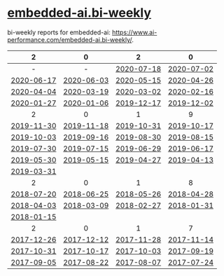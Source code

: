 # [embedded-ai.bi-weekly](https://www.ai-performance.com/embedded-ai.bi-weekly/)

bi-weekly reports for embedded-ai: https://www.ai-performance.com/embedded-ai.bi-weekly/.

|                    2                    |                    0                    |                    2                    |                    0                    |
| :-------------------------------------: | :-------------------------------------: | :-------------------------------------: | :-------------------------------------: |
|                    -                    |                    -                    | [2020-07-18](./bi-weekly/2020-07-18.md) | [2020-07-02](./bi-weekly/2020-07-02.md) |
| [2020-06-17](./bi-weekly/2020-06-17.md) | [2020-06-03](./bi-weekly/2020-06-03.md) | [2020-05-15](./bi-weekly/2020-05-15.md) | [2020-04-26](./bi-weekly/2020-04-26.md) |
| [2020-04-04](./bi-weekly/2020-04-04.md) | [2020-03-19](./bi-weekly/2020-03-19.md) | [2020-03-02](./bi-weekly/2020-03-02.md) | [2020-02-16](./bi-weekly/2020-02-16.md) |
| [2020-01-27](./bi-weekly/2020-01-27.md) | [2020-01-06](./bi-weekly/2020-01-06.md) | [2019-12-17](./bi-weekly/2019-12-17.md) | [2019-12-02](./bi-weekly/2019-12-02.md) |
|                    2                    |                    0                    |                    1                    |                    9                    |
| [2019-11-30](./bi-weekly/2019-11-30.md) | [2019-11-18](./bi-weekly/2019-11-18.md) | [2019-10-31](./bi-weekly/2019-10-31.md) | [2019-10-17](./bi-weekly/2019-10-17.md) |
| [2019-10-03](./bi-weekly/2019-10-03.md) | [2019-09-16](./bi-weekly/2019-09-16.md) | [2019-08-30](./bi-weekly/2019-08-30.md) | [2019-08-15](./bi-weekly/2019-08-15.md) |
| [2019-07-30](./bi-weekly/2019-07-30.md) | [2019-07-15](./bi-weekly/2019-07-15.md) | [2019-06-29](./bi-weekly/2019-06-29.md) | [2019-06-17](./bi-weekly/2019-06-17.md) |
| [2019-05-30](./bi-weekly/2019-05-30.md) | [2019-05-15](./bi-weekly/2019-05-15.md) | [2019-04-27](./bi-weekly/2019-04-27.md) | [2019-04-13](./bi-weekly/2019-04-13.md) |
| [2019-03-31](./bi-weekly/2019-03-31.md) |                                         |                                         |                                         |
|                    2                    |                    0                    |                    1                    |                    8                    |
| [2018-07-20](./bi-weekly/2018-07-20.md) | [2018-06-25](./bi-weekly/2018-06-25.md) | [2018-05-26](./bi-weekly/2018-05-26.md) | [2018-04-28](./bi-weekly/2018-04-28.md) |
| [2018-04-03](./bi-weekly/2018-04-03.md) | [2018-03-09](./bi-weekly/2018-03-09.md) | [2018-02-27](./bi-weekly/2018-02-27.md) | [2018-01-31](./bi-weekly/2018-01-31.md) |
| [2018-01-15](./bi-weekly/2018-01-15.md) |                                         |                                         |                                         |
|                    2                    |                    0                    |                    1                    |                    7                    |
| [2017-12-26](./bi-weekly/2017-12-26.md) | [2017-12-12](./bi-weekly/2017-12-12.md) | [2017-11-28](./bi-weekly/2017-11-28.md) | [2017-11-14](./bi-weekly/2017-11-14.md) |
| [2017-10-31](./bi-weekly/2017-10-31.md) | [2017-10-17](./bi-weekly/2017-10-17.md) | [2017-10-03](./bi-weekly/2017-10-03.md) | [2017-09-19](./bi-weekly/2017-09-19.md) |
| [2017-09-05](./bi-weekly/2017-09-05.md) | [2017-08-22](./bi-weekly/2017-08-22.md) | [2017-08-07](./bi-weekly/2017-08-07.md) | [2017-07-24](./bi-weekly/2017-07-24.md) |
